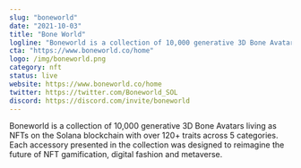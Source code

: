 ```yaml
---
slug: "boneworld"
date: "2021-10-03"
title: "Bone World"
logline: "Boneworld is a collection of 10,000 generative 3D Bone Avatars living as NFTs on the Solana blockchain with over 120+ traits across 5 categories. Each accessory presented in the collection was designed to reimagine the future of NFT gamification, digital fashion and metaverse."
cta: "https://www.boneworld.co/home"
logo: /img/boneworld.png
category: nft
status: live
website: https://www.boneworld.co/home
twitter: https://twitter.com/Boneworld_SOL
discord: https://discord.com/invite/boneworld
---
```


Boneworld is a collection of 10,000 generative 3D Bone Avatars living as NFTs on the Solana blockchain with over 120+ traits across 5 categories. Each accessory presented in the collection was designed to reimagine the future of NFT gamification, digital fashion and metaverse.
